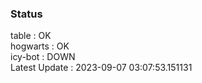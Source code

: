 ### Status


table : OK  
hogwarts : OK  
icy-bot : DOWN  
Latest Update : 2023-09-07 03:07:53.151131
